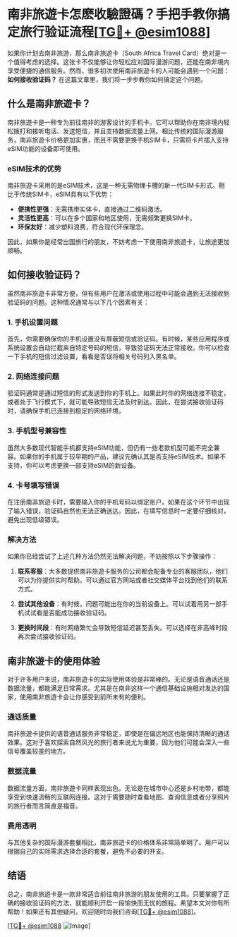 # 南非旅遊卡怎麽收驗證碼？手把手教你搞定旅行验证流程[[TG💪+ @esim1088](https://t.me/s/esim1088)]

如果你计划去南非旅游，那么南非旅遊卡（South Africa Travel Card）绝对是一个值得考虑的选择。这张卡不仅能够让你轻松应对国际漫游问题，还能在南非境内享受便捷的通信服务。然而，很多初次使用南非旅遊卡的人可能会遇到一个问题：**如何接收验证码？** 在这篇文章里，我们将一步步教你如何搞定这个问题。

## 什么是南非旅遊卡？

南非旅遊卡是一种专为前往南非的游客设计的手机卡。它可以帮助你在南非境内轻松拨打和接听电话、发送短信，并且支持数据流量上网。相比传统的国际漫游服务，南非旅遊卡价格更加实惠，而且不需要更换手机SIM卡，只需将卡片插入支持eSIM功能的设备即可使用。

### eSIM技术的优势

南非旅遊卡采用的是eSIM技术，这是一种无需物理卡槽的新一代SIM卡形式。相比于传统SIM卡，eSIM具有以下优势：

- **便携性更强**：无需携带实体卡，直接通过二维码激活。
- **灵活性更高**：可以在多个国家和地区使用，无需频繁更换SIM卡。
- **环保友好**：减少塑料浪费，符合现代环保理念。

因此，如果你是经常出国旅行的朋友，不妨考虑一下使用南非旅遊卡，让旅途更加顺畅。

## 如何接收验证码？

虽然南非旅遊卡非常方便，但有些用户在激活或使用过程中可能会遇到无法接收到验证码的问题。这种情况通常与以下几个因素有关：

### 1. 手机设置问题

首先，你需要确保你的手机设置没有屏蔽短信或验证码。有时候，某些应用程序或系统设置会自动拦截来自特定号码的短信，导致验证码无法正常接收。你可以检查一下手机的短信过滤设置，看看是否误将相关号码列入黑名单。

### 2. 网络连接问题

验证码通常是通过短信的形式发送到你的手机上。如果此时你的网络连接不稳定，或者处于飞行模式下，就可能导致短信无法及时到达。因此，在尝试接收验证码时，请确保手机已连接到稳定的网络环境。

### 3. 手机型号兼容性

虽然大多数现代智能手机都支持eSIM功能，但仍有一些老款机型可能不完全兼容。如果你的手机属于较早期的产品，建议先确认其是否支持eSIM技术。如果不支持，你可以考虑更换一部支持eSIM的新设备。

### 4. 卡号填写错误

在注册南非旅遊卡时，需要输入你的手机号码以绑定账户。如果在这个环节中出现了输入错误，验证码自然也无法正确送达。因此，在填写信息时一定要仔细核对，避免出现低级错误。

### 解决方法

如果你已经尝试了上述几种方法仍然无法解决问题，不妨按照以下步骤操作：

1. **联系客服**：大多数提供南非旅遊卡服务的公司都会配备专业的客服团队，他们可以为你提供实时帮助。可以通过官方网站或者社交媒体平台找到他们的联系方式。
   
2. **尝试其他设备**：有时候，问题可能出在你的当前设备上。可以试着用另一部手机试试看是否能成功接收验证码。

3. **更换时间段**：有时网络繁忙会导致短信延迟甚至丢失。可以选择在非高峰时段再次尝试接收验证码。

## 南非旅遊卡的使用体验

对于许多用户来说，南非旅遊卡的实际使用体验是非常棒的。无论是语音通话还是数据流量，都能满足日常需求。尤其是在南非这样一个通信基础设施相对发达的国家，使用南非旅遊卡会让你感受到前所未有的便利。

### 通话质量

南非旅遊卡提供的语音通话服务非常稳定，即使是在偏远地区也能保持清晰的通话效果。这对于喜欢探索自然风光的旅行者来说尤为重要，因为他们可能会深入一些信号覆盖较差的地方。

### 数据流量

数据流量方面，南非旅遊卡同样表现出色。无论是在城市中心还是乡村地带，都能享受到快速流畅的互联网连接。这对于需要随时查看地图、查询信息或者分享照片的旅行者而言简直是福音。

### 费用透明

与其他复杂的国际漫游套餐相比，南非旅遊卡的价格体系非常简单明了。用户可以根据自己的实际需求选择合适的套餐，避免不必要的开支。

## 结语

总之，南非旅遊卡是一款非常适合前往南非旅游的朋友使用的工具。只要掌握了正确的接收验证码的方法，就能顺利开启一段愉快而无忧的旅程。希望本文对你有所帮助！如果还有其他疑问，欢迎随时向我们咨询[[TG💪+ @esim1088](https://t.me/s/esim1088)]。

[[TG💪+ @esim1088](https://t.me/s/esim1088) ![Image](https://i.postimg.cc/4NQfJmqS/Snipaste-2025-05-13-00-14-12.png)]
